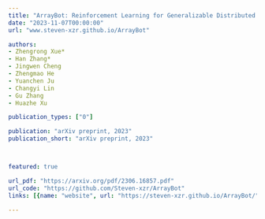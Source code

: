 ```yaml
---
title: "ArrayBot: Reinforcement Learning for Generalizable Distributed Manipulation through Touch"
date: "2023-11-07T00:00:00"
url: "www.steven-xzr.github.io/ArrayBot"

authors:
- Zhengrong Xue*
- Han Zhang*
- Jingwen Cheng
- Zhengmao He
- Yuanchen Ju
- Changyi Lin
- Gu Zhang
- Huazhe Xu

publication_types: ["0"]

publication: "arXiv preprint, 2023"
publication_short: "arXiv preprint, 2023"



featured: true

url_pdf: "https://arxiv.org/pdf/2306.16857.pdf"
url_code: "https://github.com/Steven-xzr/ArrayBot"
links: [{name: "website", url: "https://steven-xzr.github.io/ArrayBot/"}]

---
```

